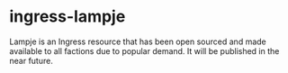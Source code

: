 ingress-lampje
==============
Lampje is an Ingress resource that has been open sourced and made available to all factions due to popular demand. It will be published in the near future.
